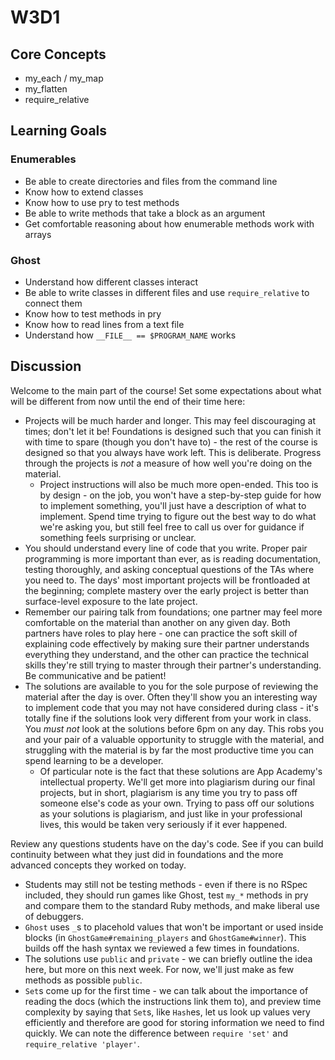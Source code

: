 # W3D1

## Core Concepts

- my_each / my_map
- my_flatten
- require_relative

## Learning Goals

### Enumerables

- Be able to create directories and files from the command line
- Know how to extend classes
- Know how to use pry to test methods
- Be able to write methods that take a block as an argument
- Get comfortable reasoning about how enumerable methods work with arrays

### Ghost

- Understand how different classes interact
- Be able to write classes in different files and use `require_relative` to connect them
- Know how to test methods in pry
- Know how to read lines from a text file
- Understand how `__FILE__ == $PROGRAM_NAME` works

## Discussion

Welcome to the main part of the course! Set some expectations about what will be different from now until the end of their time here:

- Projects will be much harder and longer. This may feel discouraging at times; don't let it be! Foundations is designed such that you can finish it with time to spare (though you don't have to) - the rest of the course is designed so that you always have work left. This is deliberate. Progress through the projects is *not* a measure of how well you're doing on the material.
  - Project instructions will also be much more open-ended. This too is by design - on the job, you won't have a step-by-step guide for how to implement something, you'll just have a description of what to implement. Spend time trying to figure out the best way to do what we're asking you, but still feel free to call us over for guidance if something feels surprising or unclear.
- You should understand every line of code that you write. Proper pair programming is more important than ever, as is reading documentation, testing thoroughly, and asking conceptual questions of the TAs where you need to. The days' most important projects will be frontloaded at the beginning; complete mastery over the early project is better than surface-level exposure to the late project.
- Remember our pairing talk from foundations; one partner may feel more comfortable on the material than another on any given day. Both partners have roles to play here - one can practice the soft skill of explaining code effectively by making sure their partner understands everything they understand, and the other can practice the technical skills they're still trying to master through their partner's understanding. Be communicative and be patient!
- The solutions are available to you for the sole purpose of reviewing the material after the day is over. Often they'll show you an interesting way to implement code that you may not have considered during class - it's totally fine if the solutions look very different from your work in class. You *must not* look at the solutions before 6pm on any day. This robs you and your pair of a valuable opportunity to struggle with the material, and struggling with the material is by far the most productive time you can spend learning to be a developer.
  - Of particular note is the fact that these solutions are App Academy's intellectual property. We'll get more into plagiarism during our final projects, but in short, plagiarism is any time you try to pass off someone else's code as your own. Trying to pass off our solutions as your solutions is plagiarism, and just like in your professional lives, this would be taken very seriously if it ever happened.

Review any questions students have on the day's code. See if you can build continuity between what they just did in foundations and the more advanced concepts they worked on today.

- Students may still not be testing methods - even if there is no RSpec included, they should run games like Ghost, test `my_*` methods in pry and compare them to the standard Ruby methods, and make liberal use of debuggers.
- `Ghost` uses `_`s to placehold values that won't be important or used inside blocks (in `GhostGame#remaining_players` and `GhostGame#winner`). This builds off the hash syntax we reviewed a few times in foundations.
- The solutions use `public` and `private` - we can briefly outline the idea here, but more on this next week. For now, we'll just make as few methods as possible `public`.
- `Set`s come up for the first time - we can talk about the importance of reading the docs (which the instructions link them to), and preview time complexity by saying that `Set`s, like `Hash`es, let us look up values very efficiently and therefore are good for storing information we need to find quickly. We can note the difference between `require 'set'` and `require_relative 'player'`.